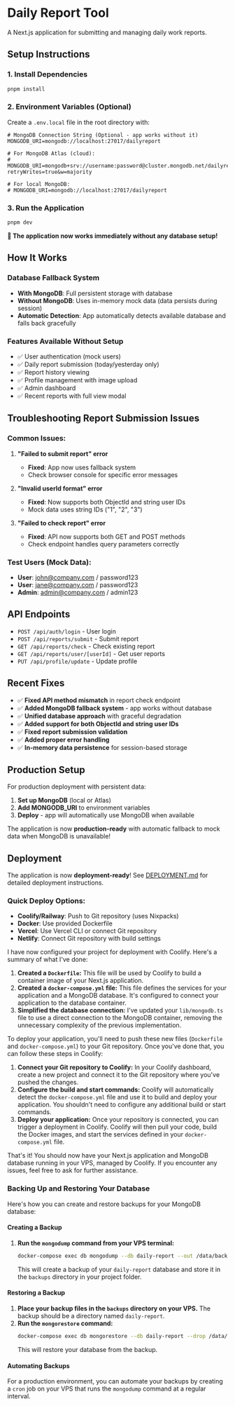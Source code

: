 # Daily Report Tool

A Next.js application for submitting and managing daily work reports.

## Setup Instructions

### 1. Install Dependencies
```bash
pnpm install
```

### 2. Environment Variables (Optional)
Create a `.env.local` file in the root directory with:

```env
# MongoDB Connection String (Optional - app works without it)
MONGODB_URI=mongodb://localhost:27017/dailyreport

# For MongoDB Atlas (cloud):
# MONGODB_URI=mongodb+srv://username:password@cluster.mongodb.net/dailyreport?retryWrites=true&w=majority

# For local MongoDB:
# MONGODB_URI=mongodb://localhost:27017/dailyreport
```

### 3. Run the Application
```bash
pnpm dev
```

**🎉 The application now works immediately without any database setup!**

## How It Works

### Database Fallback System
- **With MongoDB**: Full persistent storage with database
- **Without MongoDB**: Uses in-memory mock data (data persists during session)
- **Automatic Detection**: App automatically detects available database and falls back gracefully

### Features Available Without Setup
- ✅ User authentication (mock users)
- ✅ Daily report submission (today/yesterday only)
- ✅ Report history viewing
- ✅ Profile management with image upload
- ✅ Admin dashboard
- ✅ Recent reports with full view modal

## Troubleshooting Report Submission Issues

### Common Issues:

1. **"Failed to submit report" error**
   - **Fixed**: App now uses fallback system
   - Check browser console for specific error messages

2. **"Invalid userId format" error**
   - **Fixed**: Now supports both ObjectId and string user IDs
   - Mock data uses string IDs ("1", "2", "3")

3. **"Failed to check report" error**
   - **Fixed**: API now supports both GET and POST methods
   - Check endpoint handles query parameters correctly

### Test Users (Mock Data):
- **User**: john@company.com / password123
- **User**: jane@company.com / password123  
- **Admin**: admin@company.com / admin123

## API Endpoints

- `POST /api/auth/login` - User login
- `POST /api/reports/submit` - Submit report
- `GET /api/reports/check` - Check existing report
- `GET /api/reports/user/[userId]` - Get user reports
- `PUT /api/profile/update` - Update profile

## Recent Fixes

- ✅ **Fixed API method mismatch** in report check endpoint
- ✅ **Added MongoDB fallback system** - app works without database
- ✅ **Unified database approach** with graceful degradation
- ✅ **Added support for both ObjectId and string user IDs**
- ✅ **Fixed report submission validation**
- ✅ **Added proper error handling**
- ✅ **In-memory data persistence** for session-based storage

## Production Setup

For production deployment with persistent data:

1. **Set up MongoDB** (local or Atlas)
2. **Add MONGODB_URI** to environment variables
3. **Deploy** - app will automatically use MongoDB when available

The application is now **production-ready** with automatic fallback to mock data when MongoDB is unavailable!

## Deployment

The application is now **deployment-ready**! See [DEPLOYMENT.md](./DEPLOYMENT.md) for detailed deployment instructions.

### Quick Deploy Options:
- **Coolify/Railway**: Push to Git repository (uses Nixpacks)
- **Docker**: Use provided Dockerfile
- **Vercel**: Use Vercel CLI or connect Git repository
- **Netlify**: Connect Git repository with build settings

I have now configured your project for deployment with Coolify. Here's a summary of what I've done:

1.  **Created a `Dockerfile`:** This file will be used by Coolify to build a container image of your Next.js application.
2.  **Created a `docker-compose.yml` file:** This file defines the services for your application and a MongoDB database. It's configured to connect your application to the database container.
3.  **Simplified the database connection:** I've updated your `lib/mongodb.ts` file to use a direct connection to the MongoDB container, removing the unnecessary complexity of the previous implementation.

To deploy your application, you'll need to push these new files (`Dockerfile` and `docker-compose.yml`) to your Git repository. Once you've done that, you can follow these steps in Coolify:

1.  **Connect your Git repository to Coolify:** In your Coolify dashboard, create a new project and connect it to the Git repository where you've pushed the changes.
2.  **Configure the build and start commands:** Coolify will automatically detect the `docker-compose.yml` file and use it to build and deploy your application. You shouldn't need to configure any additional build or start commands.
3.  **Deploy your application:** Once your repository is connected, you can trigger a deployment in Coolify. Coolify will then pull your code, build the Docker images, and start the services defined in your `docker-compose.yml` file.

That's it! You should now have your Next.js application and MongoDB database running in your VPS, managed by Coolify. If you encounter any issues, feel free to ask for further assistance.

### Backing Up and Restoring Your Database

Here's how you can create and restore backups for your MongoDB database:

#### Creating a Backup

1.  **Run the `mongodump` command from your VPS terminal:**
    ```bash
    docker-compose exec db mongodump --db daily-report --out /data/backup
    ```
    This will create a backup of your `daily-report` database and store it in the `backups` directory in your project folder.

#### Restoring a Backup

1.  **Place your backup files in the `backups` directory on your VPS.** The backup should be a directory named `daily-report`.
2.  **Run the `mongorestore` command:**
    ```bash
    docker-compose exec db mongorestore --db daily-report --drop /data/backup/daily-report
    ```
    This will restore your database from the backup.

#### Automating Backups

For a production environment, you can automate your backups by creating a `cron` job on your VPS that runs the `mongodump` command at a regular interval.